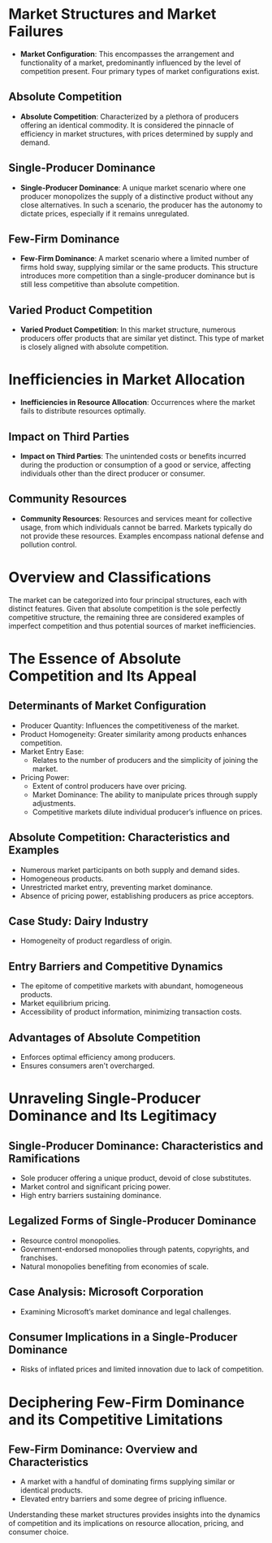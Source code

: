 # Market Structures and Market Failures

- **Market Configuration**: This encompasses the arrangement and functionality of a market, predominantly influenced by the level of competition present. Four primary types of market configurations exist.

## Absolute Competition

- **Absolute Competition**: Characterized by a plethora of producers offering an identical commodity. It is considered the pinnacle of efficiency in market structures, with prices determined by supply and demand.

## Single-Producer Dominance

- **Single-Producer Dominance**: A unique market scenario where one producer monopolizes the supply of a distinctive product without any close alternatives. In such a scenario, the producer has the autonomy to dictate prices, especially if it remains unregulated.

## Few-Firm Dominance

- **Few-Firm Dominance**: A market scenario where a limited number of firms hold sway, supplying similar or the same products. This structure introduces more competition than a single-producer dominance but is still less competitive than absolute competition.

## Varied Product Competition

- **Varied Product Competition**: In this market structure, numerous producers offer products that are similar yet distinct. This type of market is closely aligned with absolute competition.

# Inefficiencies in Market Allocation

- **Inefficiencies in Resource Allocation**: Occurrences where the market fails to distribute resources optimally.

## Impact on Third Parties

- **Impact on Third Parties**: The unintended costs or benefits incurred during the production or consumption of a good or service, affecting individuals other than the direct producer or consumer.

## Community Resources

- **Community Resources**: Resources and services meant for collective usage, from which individuals cannot be barred. Markets typically do not provide these resources. Examples encompass national defense and pollution control.

# Overview and Classifications

The market can be categorized into four principal structures, each with distinct features. Given that absolute competition is the sole perfectly competitive structure, the remaining three are considered examples of imperfect competition and thus potential sources of market inefficiencies.

# The Essence of Absolute Competition and Its Appeal

## Determinants of Market Configuration

- Producer Quantity: Influences the competitiveness of the market.
- Product Homogeneity: Greater similarity among products enhances competition.
- Market Entry Ease:
    - Relates to the number of producers and the simplicity of joining the market.
- Pricing Power:
    - Extent of control producers have over pricing.
    - Market Dominance: The ability to manipulate prices through supply adjustments.
    - Competitive markets dilute individual producer’s influence on prices.

## Absolute Competition: Characteristics and Examples

- Numerous market participants on both supply and demand sides.
- Homogeneous products.
- Unrestricted market entry, preventing market dominance.
- Absence of pricing power, establishing producers as price acceptors.

## Case Study: Dairy Industry

- Homogeneity of product regardless of origin.

## Entry Barriers and Competitive Dynamics

- The epitome of competitive markets with abundant, homogeneous products.
- Market equilibrium pricing.
- Accessibility of product information, minimizing transaction costs.

## Advantages of Absolute Competition

- Enforces optimal efficiency among producers.
- Ensures consumers aren't overcharged.

# Unraveling Single-Producer Dominance and Its Legitimacy

## Single-Producer Dominance: Characteristics and Ramifications

- Sole producer offering a unique product, devoid of close substitutes.
- Market control and significant pricing power.
- High entry barriers sustaining dominance.

## Legalized Forms of Single-Producer Dominance

- Resource control monopolies.
- Government-endorsed monopolies through patents, copyrights, and franchises.
- Natural monopolies benefiting from economies of scale.

## Case Analysis: Microsoft Corporation

- Examining Microsoft’s market dominance and legal challenges.

## Consumer Implications in a Single-Producer Dominance

- Risks of inflated prices and limited innovation due to lack of competition.

# Deciphering Few-Firm Dominance and its Competitive Limitations

## Few-Firm Dominance: Overview and Characteristics

- A market with a handful of dominating firms supplying similar or identical products.
- Elevated entry barriers and some degree of pricing influence.

Understanding these market structures provides insights into the dynamics of competition and its implications on resource allocation, pricing, and consumer choice.